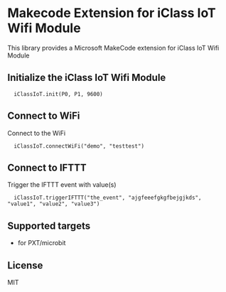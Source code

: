 # Makecode Extension for iClass IoT Wifi Module
This library provides a Microsoft MakeCode extension for iClass IoT Wifi Module

## Initialize the iClass IoT Wifi Module
```blocks
  iClassIoT.init(P0, P1, 9600)
```

## Connect to WiFi
Connect to the WiFi
```blocks
  iClassIoT.connectWiFi("demo", "testtest")
```

## Connect to IFTTT
Trigger the IFTTT event with value(s)
```blocks
  iClassIoT.triggerIFTTT("the_event", "ajgfeeefgkgfbejgjkds", "value1", "value2", "value3")
```

## Supported targets

* for PXT/microbit

## License
MIT

